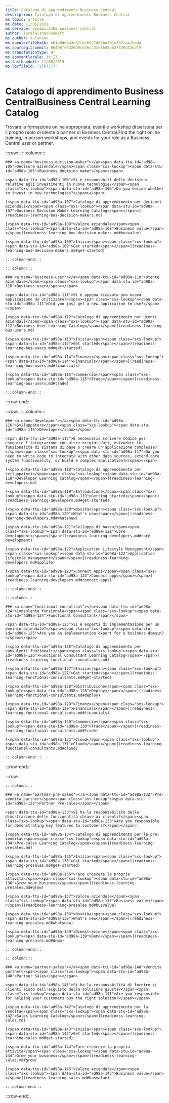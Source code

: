 ```yaml
---
title: Catalogo di apprendimento Business Central
description: Catalogo di apprendimento Business Central
ms.topic: article
ms.date: 11/05/2019
ms.service: dynamics365-business-central
author: loreleishannonmsft
ms.author: v-lshann
ms.openlocfilehash: eb1dddd4a3c87fec6627d83ba701ef87caa7eada
ms.sourcegitcommit: 86498fe4326b9ce26cc31e8645db27570d13bdf9
ms.translationtype: HT
ms.contentlocale: it-IT
ms.lasthandoff: 11/06/2019
ms.locfileid: "2767777"
---
```

# <a name="business-central-learning-catalog"></a><span data-ttu-id="ad98a-103">Catalogo di apprendimento Business Central</span><span class="sxs-lookup"><span data-stu-id="ad98a-103">Business Central Learning Catalog</span></span>
<span data-ttu-id="ad98a-104">Trovare la formazione online appropriata, eventi e workshop di persona per il proprio ruolo di utente o partner di Business Central.</span><span class="sxs-lookup"><span data-stu-id="ad98a-104">Find the right online training, in person workshops, and events for your role as a Business Central user or partner.</span></span>

:::row:::
    :::column:::

    ### <a name="business-decision-maker"></a><span data-ttu-id="ad98a-105">Decisore aziendale</span><span class="sxs-lookup"><span data-stu-id="ad98a-105">Business decision maker</span></span>

    <span data-ttu-id="ad98a-106">Si è responsabili delle decisioni relative agli investimenti in nuove tecnologie?</span><span class="sxs-lookup"><span data-stu-id="ad98a-106">Do you decide whether to invest in new technologies?</span></span> 

    [<span data-ttu-id="ad98a-107">Catalogo di apprendimento per decisori aziendali</span><span class="sxs-lookup"><span data-stu-id="ad98a-107">Business Decision Maker Learning Catalog</span></span>](readiness-learning-bus-decision-makers.md)

    [<span data-ttu-id="ad98a-108">Valore aziendale</span><span class="sxs-lookup"><span data-stu-id="ad98a-108">Business value</span></span>](readiness-learning-bus-decision-makers.md#busvalue)

    [<span data-ttu-id="ad98a-109">Inizia</span><span class="sxs-lookup"><span data-stu-id="ad98a-109">Get started</span></span>](readiness-learning-bus-decision-makers.md#get-started)

    :::column-end:::

    :::column:::

    ### <a name="business-user"></a><span data-ttu-id="ad98a-110">Utente aziendale</span><span class="sxs-lookup"><span data-stu-id="ad98a-110">Business user</span></span>

    <span data-ttu-id="ad98a-111">Si è appena ricevuta una nuova applicazione da utilizzare?</span><span class="sxs-lookup"><span data-stu-id="ad98a-111">Did you just get a new application to use?</span></span> 

    [<span data-ttu-id="ad98a-112">Catalogo di apprendimento per utenti aziendali</span><span class="sxs-lookup"><span data-stu-id="ad98a-112">Business User Learning Catalog</span></span>](readiness-learning-bus-users.md)

    [<span data-ttu-id="ad98a-113">Inizia</span><span class="sxs-lookup"><span data-stu-id="ad98a-113">Get started</span></span>](readiness-learning-bus-users.md#get-started)

    [<span data-ttu-id="ad98a-114">Finanza</span><span class="sxs-lookup"><span data-stu-id="ad98a-114">Financials</span></span>](readiness-learning-bus-users.md#financials)

    [<span data-ttu-id="ad98a-115">Commercio</span><span class="sxs-lookup"><span data-stu-id="ad98a-115">Trade</span></span>](readiness-learning-bus-users.md#trade)

    :::column-end:::

:::row-end:::

:::row:::
    :::column:::

    ### <a name="developer"></a><span data-ttu-id="ad98a-116">Sviluppatore</span><span class="sxs-lookup"><span data-stu-id="ad98a-116">Developer</span></span>

    <span data-ttu-id="ad98a-117">È necessario scrivere codice per eseguire l'integrazione con altre origini dati, estendere le funzionalità di sistema di base o creare un'applicazione complessa?</span><span class="sxs-lookup"><span data-stu-id="ad98a-117">Do you need to write code to integrate with other data sources, extend core system functionality, or build a complex application?</span></span>

    [<span data-ttu-id="ad98a-118">Catalogo di apprendimento per sviluppatori</span><span class="sxs-lookup"><span data-stu-id="ad98a-118">Developer Learning Catalog</span></span>](readiness-learning-developers.md)

    [<span data-ttu-id="ad98a-119">Introduzione</span><span class="sxs-lookup"><span data-stu-id="ad98a-119">Getting started</span></span>](readiness-learning-developers.md#get-started)

    [<span data-ttu-id="ad98a-120">Novità</span><span class="sxs-lookup"><span data-stu-id="ad98a-120">What's new</span></span>](readiness-learning-developers.md#whatsnew)

    [<span data-ttu-id="ad98a-121">Sviluppo di base</span><span class="sxs-lookup"><span data-stu-id="ad98a-121">Core development</span></span>](readiness-learning-developers.md#core-development)

    [<span data-ttu-id="ad98a-122">Application Lifestyle Management</span><span class="sxs-lookup"><span data-stu-id="ad98a-122">Application lifestyle management</span></span>](readiness-learning-developers.md#applife)

    [<span data-ttu-id="ad98a-123">Connect Apps</span><span class="sxs-lookup"><span data-stu-id="ad98a-123">Connect apps</span></span>](readiness-learning-developers.md#connect-apps)

    :::column-end:::

    :::column:::

    ### <a name="functional-consultant"></a><span data-ttu-id="ad98a-124">Consulente funzionale</span><span class="sxs-lookup"><span data-stu-id="ad98a-124">Functional Consultant</span></span>
    
    <span data-ttu-id="ad98a-125">Si è esperti di implementazione per un dominio aziendale?</span><span class="sxs-lookup"><span data-stu-id="ad98a-125">Are you an implementation expert for a business domain?</span></span> 

    [<span data-ttu-id="ad98a-126">Catalogo di apprendimento per consulenti funzionali</span><span class="sxs-lookup"><span data-stu-id="ad98a-126">Functional Consultant Learning Catalog</span></span>](readiness-learning-functional-consultants.md)

    [<span data-ttu-id="ad98a-127">Inizia</span><span class="sxs-lookup"><span data-stu-id="ad98a-127">Get started</span></span>](readiness-learning-functional-consultants.md#get-started)

    [<span data-ttu-id="ad98a-128">Distribuzione</span><span class="sxs-lookup"><span data-stu-id="ad98a-128">Deploy</span></span>](readiness-learning-functional-consultants.md#deploy)

    [<span data-ttu-id="ad98a-129">Finanza</span><span class="sxs-lookup"><span data-stu-id="ad98a-129">Financials</span></span>](readiness-learning-functional-consultants.md#financials)

    [<span data-ttu-id="ad98a-130">Commercio</span><span class="sxs-lookup"><span data-stu-id="ad98a-130">Trade</span></span>](readiness-learning-functional-consultants.md#trade)

    [<span data-ttu-id="ad98a-131">Cloud</span><span class="sxs-lookup"><span data-stu-id="ad98a-131">Cloud</span></span>](readiness-learning-functional-consultants.md#cloud)

    :::column-end:::

:::row-end:::

:::row:::

    :::column:::

    ### <a name="partner-pre-sales"></a><span data-ttu-id="ad98a-132">Pre-vendita partner</span><span class="sxs-lookup"><span data-stu-id="ad98a-132">Partner Pre-sales</span></span>

    <span data-ttu-id="ad98a-133">Si ha la responsabilità della dimostrazione delle funzionalità chiave ai clienti?</span><span class="sxs-lookup"><span data-stu-id="ad98a-133">Are you responsible for demonstrating key features to customers?</span></span> 

    [<span data-ttu-id="ad98a-134">Catalogo di apprendimento per la pre-vendita</span><span class="sxs-lookup"><span data-stu-id="ad98a-134">Pre-sales Learning Catalog</span></span>](readiness-learning-presales.md)

    [<span data-ttu-id="ad98a-135">Inizia</span><span class="sxs-lookup"><span data-stu-id="ad98a-135">Get started</span></span>](readiness-learning-presales.md#get-started)

    [<span data-ttu-id="ad98a-136">Fare crescere la propria attività</span><span class="sxs-lookup"><span data-stu-id="ad98a-136">Grow your business</span></span>](readiness-learning-presales.md#grow)

    [<span data-ttu-id="ad98a-137">Valore aziendale</span><span class="sxs-lookup"><span data-stu-id="ad98a-137">Business value</span></span>](readiness-learning-presales.md#busvalue)

    [<span data-ttu-id="ad98a-138">Novità</span><span class="sxs-lookup"><span data-stu-id="ad98a-138">What's new</span></span>](readiness-learning-presales.md#whatsnew)

    [<span data-ttu-id="ad98a-139">Dimostrazione</span><span class="sxs-lookup"><span data-stu-id="ad98a-139">Demo</span></span>](readiness-learning-presales.md#demo)

    :::column-end:::

    :::column:::

    ### <a name="partner-sales"></a><span data-ttu-id="ad98a-140">Vendita partner</span><span class="sxs-lookup"><span data-stu-id="ad98a-140">Partner Sales</span></span>

    <span data-ttu-id="ad98a-141">Si ha la responsabilità di fornire ai clienti aiuto nell'acquisto della soluzione giusta?</span><span class="sxs-lookup"><span data-stu-id="ad98a-141">Are you responsible for helping your customers buy the right solution?</span></span> 

    [<span data-ttu-id="ad98a-142">Catalogo di apprendimento per la vendita</span><span class="sxs-lookup"><span data-stu-id="ad98a-142">Sales Learning Catalog</span></span>](readiness-learning-sales.md)

    [<span data-ttu-id="ad98a-143">Inizia</span><span class="sxs-lookup"><span data-stu-id="ad98a-143">Get started</span></span>](readiness-learning-sales.md#get-started)

    [<span data-ttu-id="ad98a-144">Fare crescere la propria attività</span><span class="sxs-lookup"><span data-stu-id="ad98a-144">Grow your business</span></span>](readiness-learning-sales.md#grow)

    [<span data-ttu-id="ad98a-145">Valore aziendale</span><span class="sxs-lookup"><span data-stu-id="ad98a-145">Business value</span></span>](readiness-learning-sales.md#busvalue)

    :::column-end:::

:::row-end:::

